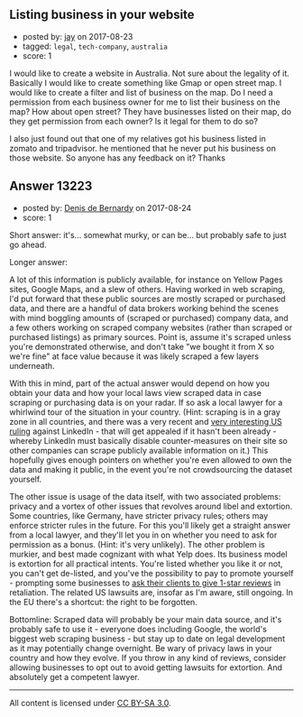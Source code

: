 ## Listing business in your website

- posted by: [jay](https://stackexchange.com/users/2117126/jay) on 2017-08-23
- tagged: `legal`, `tech-company`, `australia`
- score: 1

I would like to create a website in Australia. Not sure about the legality of it. Basically I would like to create something like Gmap or open street map. I would like to create a filter and list of business on the map. Do I need a permission from each business owner for me to list their business on the map? How about open street? They have businesses listed on their map, do they get permission from each owner? Is it legal for them to do so?

I also just found out that one of my relatives got his business listed in zomato and tripadvisor. he mentioned that he never put his business on those website. So anyone has any feedback on it? Thanks



## Answer 13223

- posted by: [Denis de Bernardy](https://stackexchange.com/users/182468/denis-de-bernardy) on 2017-08-24
- score: 1

Short answer: it's... somewhat murky, or can be... but probably safe to just go ahead.

Longer answer:

A lot of this information is publicly available, for instance on Yellow Pages sites, Google Maps, and a slew of others. Having worked in web scraping, I'd put forward that these public sources are mostly scraped or purchased data, and there are a handful of data brokers working behind the scenes with mind boggling amounts of (scraped or purchased) company data, and a few others working on scraped company websites (rather than scraped or purchased listings) as primary sources. Point is, assume it's scraped unless you're demonstrated otherwise, and don't take "we bought it from X so we're fine" at face value because it was likely scraped a few layers underneath.

With this in mind, part of the actual answer would depend on how you obtain your data and how your local laws view scraped data in case scraping or purchasing data is on your radar. If so ask a local lawyer for a whirlwind tour of the situation in your country. (Hint: scraping is in a gray zone in all countries, and there was a very recent and [very interesting US ruling](http://www.chicagotribune.com/bluesky/technology/ct-linkedin-profiles-court-20170815-story.html) against LinkedIn - that will get appealed if it hasn't been already - whereby LinkedIn must basically disable counter-measures on their site so other companies can scrape publicly available information on it.) This hopefully gives enough pointers on whether you're even allowed to own the data and making it public, in the event you're not crowdsourcing the dataset yourself.

The other issue is usage of the data itself, with two associated problems: privacy and a vortex of other issues that revolves around libel and extortion. Some countries, like Germany, have stricter privacy rules; others may enforce stricter rules in the future. For this you'll likely get a straight answer from a local lawyer, and they'll let you in on whether you need to ask for permission as a bonus. (Hint: it's very unlikely). The other problem is murkier, and best made cognizant with what Yelp does. Its business model is extortion for all practical intents. You're listed whether you like it or not, you can't get de-listed, and you've the possibility to pay to promote yourself - prompting some businesses to [ask their clients to give 1-star reviews](http://www.adweek.com/creativity/restaurant-wants-be-worst-rated-yelp-and-reviews-are-indeed-hilarious-160299/) in retaliation. The related US lawsuits are, insofar as I'm aware, still ongoing. In the EU there's a shortcut: the right to be forgotten.

Bottomline: Scraped data will probably be your main data source, and it's probably safe to use it - everyone does including Google, the world's biggest web scraping business - but stay up to date on legal development as it may potentially change overnight. Be wary of privacy laws in your country and how they evolve. If you throw in any kind of reviews, consider allowing businesses to opt out to avoid getting lawsuits for extortion. And absolutely get a competent lawyer.



---

All content is licensed under [CC BY-SA 3.0](https://creativecommons.org/licenses/by-sa/3.0/).
